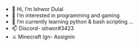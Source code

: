- 👋 Hi, I’m Ishwor Dulal
- 👀 I’m interested in programming and gaming
- 🌱 I’m currently learning python & bash scripting ...
- 📫 Discord- ishwor#3423
- ⚔️ Minecraft Ign- Assignin


<!---
Ishwor-Dulal/Ishwor-Dulal is a ✨ special ✨ repository because its `README.md` (this file) appears on your GitHub profile.
You can click the Preview link to take a look at your changes.
--->
